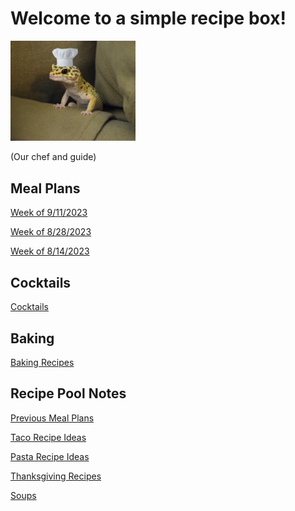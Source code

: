 # Welcome to a simple recipe box!

<img src="./lizard_chef.jpg" alt="Our Hero" width="200"/>

(Our chef and guide) 

## Meal Plans

[Week of 9/11/2023](./mealplan20230911.md)

[Week of 8/28/2023](./mealplan20230828.md)

[Week of 8/14/2023](./mealplan20230814.md)

## Cocktails

[Cocktails](./CockTailIndex.md)

## Baking

[Baking Recipes](./BakingIndex.md)

## Recipe Pool Notes

[Previous Meal Plans](./PreviousMealPlansIndex.md)

[Taco Recipe Ideas](./TacoRecipeIdeas.md)

[Pasta Recipe Ideas](./PastaRecipeIdeas.md)

[Thanksgiving Recipes](./ThanksgivingIndex.md)

[Soups](./SoupIndex.md)